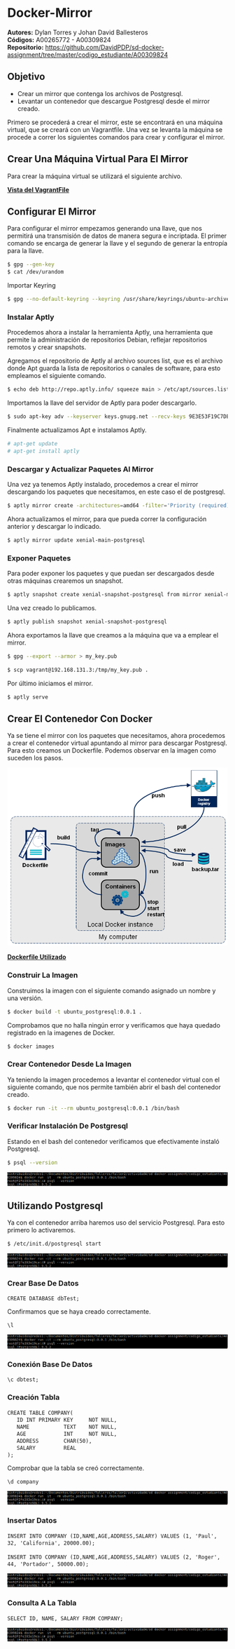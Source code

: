 # Docker-Mirror
<b>Autores:</b> Dylan Torres y Johan David Ballesteros <br>
<b>Códigos:</b> A00265772 - A00309824<br>
<b>Repositorio:</b> https://github.com/DavidPDP/sd-docker-assignment/tree/master/codigo_estudiante/A00309824

## Objetivo
* Crear un mirror que contenga los archivos de Postgresql.
* Levantar un contenedor que descargue Postgresql desde el mirror creado.

Primero se procederá a crear el mirror, este se encontrará en una máquina virtual, que se creará con un Vagrantfile. Una vez se levanta la máquina se procede a correr los siguientes comandos para crear y configurar el mirror.

## Crear Una Máquina Virtual Para El Mirror
Para crear la máquina virtual se utilizará el siguiente archivo.

<a href="https://github.com/DavidPDP/sd-docker-assignment/blob/master/codigo_estudiante/A00309824/Vagrantfile"><b>Vista del VagrantFile</b></a>

## Configurar El Mirror
Para configurar el mirror empezamos generando una llave, que nos permitirá una transmisión de datos de manera segura e incriptada. El primer comando se encarga de generar la llave y el segundo de generar la entropía para la llave.
```sh
$ gpg --gen-key
$ cat /dev/urandom
```
Importar Keyring
```sh
$ gpg --no-default-keyring --keyring /usr/share/keyrings/ubuntu-archive-keyring.gpg --export | gpg --no-default-keyring --keyring trustedkeys.gpg --import
```
### Instalar Aptly
Procedemos ahora a instalar la herramienta Aptly, una herramienta que permite la administración de repositorios Debian, reflejar repositorios remotos y crear snapshots.

Agregamos el repositorio de Aptly al archivo sources list, que es el archivo donde Apt guarda la lista de repositorios o canales de software, para esto empleamos el siguiente comando.
```sh
$ echo deb http://repo.aptly.info/ squeeze main > /etc/apt/sources.list
```
Importamos la llave del servidor de Aptly para poder descargarlo.
```sh
$ sudo apt-key adv --keyserver keys.gnupg.net --recv-keys 9E3E53F19C7DE460
```
Finalmente actualizamos Apt e instalamos Aptly.
```sh
# apt-get update
# apt-get install aptly
```
### Descargar y Actualizar Paquetes Al Mirror
Una vez ya tenemos Aptly instalado, procedemos a crear el mirror descargando los paquetes que necesitamos, en este caso el de postgresql.
```sh
$ aptly mirror create -architectures=amd64 -filter='Priority (required) | Priority (important) | Priority (standard) | postgresql' -filter-with-deps xenial-main-postgresql http://mirror.upb.edu.co/ubuntu/ xenial main
```
Ahora actualizamos el mirror, para que pueda correr la configuración anterior y descargar lo indicado.
```sh
$ aptly mirror update xenial-main-postgresql
```
### Exponer Paquetes
Para poder exponer los paquetes y que puedan ser descargados desde otras máquinas crearemos un snapshot. 
```sh
$ aptly snapshot create xenial-snapshot-postgresql from mirror xenial-main-postgresql
```
Una vez creado lo publicamos.
```sh
$ aptly publish snapshot xenial-snapshot-postgresql
```
Ahora exportamos la llave que creamos a la máquina que va a emplear el mirror.
```sh
$ gpg --export --armor > my_key.pub
```
```sh
$ scp vagrant@192.168.131.3:/tmp/my_key.pub .
```
Por último iniciamos el mirror.
```sh
$ aptly serve
```
## Crear El Contenedor Con Docker 
Ya se tiene el mirror con los paquetes que necesitamos, ahora procedemos a crear el contenedor virtual apuntando al mirror para descargar Postgresql. Para esto creamos un Dockerfile. Podemos observar en la imagen como suceden los pasos.

![alt text](https://github.com/DavidPDP/sd-docker-assignment/blob/master/codigo_estudiante/A00309824/images/docker-stages.png)

<a href="https://github.com/DavidPDP/sd-docker-assignment/blob/master/codigo_estudiante/A00309824/Dockerfile"><b>Dockerfile Utilizado</b></a>

### Construir La Imagen
Construimos la imagen con el siguiente comando asignado un nombre y una versión.
```sh
$ docker build -t ubuntu_postgresql:0.0.1 .
```
Comprobamos que no halla ningún error y verificamos que haya quedado registrado en la imagenes de Docker.
```sh
$ docker images
```
### Crear Contenedor Desde La Imagen
Ya teniendo la imagen procedemos a levantar el contenedor virtual con el siguiente comando, que nos permite también abrir el bash del contenedor creado.
```sh
$ docker run -it --rm ubuntu_postgresql:0.0.1 /bin/bash
```
### Verificar Instalación De Postgresql
Estando en el bash del contenedor verificamos que efectivamente instaló Postgresql.
```sh
$ psql --version
```
![alt text](https://github.com/DavidPDP/sd-docker-assignment/blob/master/codigo_estudiante/A00309824/images/captura1.png)


## Utilizando Postgresql
Ya con el contenedor arriba haremos uso del servicio Postgresql. Para esto primero lo activaremos.
```sh
$ /etc/init.d/postgresql start
```
![alt text](https://github.com/DavidPDP/sd-docker-assignment/blob/master/codigo_estudiante/A00309824/images/captura1.png)

### Crear Base De Datos
```psql
CREATE DATABASE dbTest;
```
Confirmamos que se haya creado correctamente.
```psql
\l
```
![alt text](https://github.com/DavidPDP/sd-docker-assignment/blob/master/codigo_estudiante/A00309824/images/captura1.png)

### Conexión Base De Datos
```psql
\c dbtest;
```
### Creación Tabla
```psql
CREATE TABLE COMPANY(
   ID INT PRIMARY KEY     NOT NULL,
   NAME           TEXT    NOT NULL,
   AGE            INT     NOT NULL,
   ADDRESS        CHAR(50),
   SALARY         REAL
);
```
Comprobar que la tabla se creó correctamente.
```psql
\d company
```
![alt text](https://github.com/DavidPDP/sd-docker-assignment/blob/master/codigo_estudiante/A00309824/images/captura1.png)

### Insertar Datos
```psql
INSERT INTO COMPANY (ID,NAME,AGE,ADDRESS,SALARY) VALUES (1, 'Paul', 32, 'California', 20000.00);

INSERT INTO COMPANY (ID,NAME,AGE,ADDRESS,SALARY) VALUES (2, 'Roger', 44, 'Portador', 50000.00);
```
![alt text](https://github.com/DavidPDP/sd-docker-assignment/blob/master/codigo_estudiante/A00309824/images/captura1.png)

### Consulta A La Tabla
```psql
SELECT ID, NAME, SALARY FROM COMPANY;
```
![alt text](https://github.com/DavidPDP/sd-docker-assignment/blob/master/codigo_estudiante/A00309824/images/captura1.png)
